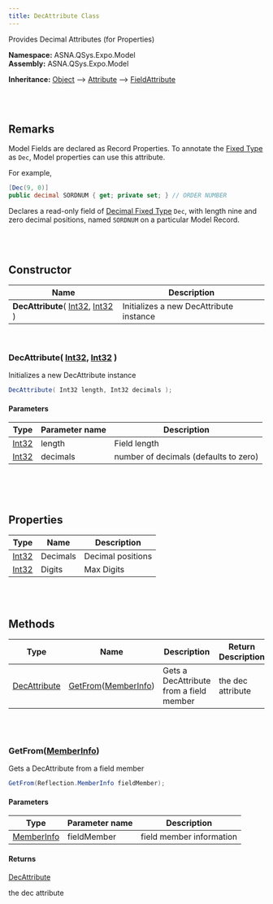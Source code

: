 ```yaml
---
title: DecAttribute Class
---
```


Provides Decimal Attributes (for Properties)

**Namespace:** ASNA.QSys.Expo.Model <br/>
**Assembly:** ASNA.QSys.Expo.Model

**Inheritance:** [Object](https://docs.microsoft.com/en-us/dotnet/api/system.object) --> [Attribute](https://docs.microsoft.com/en-us/dotnet/api/system.attribute) --> [FieldAttribute](/reference/asna-qsys-expo/expo-model/field-attribute.html)

<br>
<br>

## Remarks

Model Fields are declared as Record Properties. To annotate the [Fixed Type](https://asnaqsys.github.io/concepts/program-structure/qsys-fixed-types) as `Dec`, Model properties can use this attribute.

For example,

```cs
[Dec(9, 0)]
public decimal SORDNUM { get; private set; } // ORDER NUMBER
```

Declares a read-only field of [Decimal Fixed Type](https://asnaqsys.github.io/concepts/program-structure/qsys-fixedtypes) `Dec`, with length nine and zero decimal positions, named `SORDNUM` on a particular Model Record.

<br>
<br>

## Constructor

| Name |  Description 
| --- | --- 
| **DecAttribute**( [Int32](https://docs.microsoft.com/en-us/dotnet/api/system.int32), [Int32](https://docs.microsoft.com/en-us/dotnet/api/system.int32) ) | Initializes a new DecAttribute instance

<br>

### DecAttribute( [Int32](https://docs.microsoft.com/en-us/dotnet/api/system.int32), [Int32](https://docs.microsoft.com/en-us/dotnet/api/system.int32) )

Initializes a new DecAttribute instance

```cs
DecAttribute( Int32 length, Int32 decimals );
```

#### Parameters

| Type | Parameter name | Description
| --- | --- | ---
| [Int32](https://docs.microsoft.com/en-us/dotnet/api/system.int32) | length | Field length 
| [Int32](https://docs.microsoft.com/en-us/dotnet/api/system.int32) | decimals | number of decimals (defaults to zero) 

<br>


<br>
<br>

## Properties

| Type | Name | Description 
| --- | --- | ---  
| [Int32](https://docs.microsoft.com/en-us/dotnet/api/system.int32) | Decimals | Decimal positions
| [Int32](https://docs.microsoft.com/en-us/dotnet/api/system.int32) | Digits | Max Digits

<br>
<br>

## Methods

| Type | Name | Description | Return Description 
| --- | --- | --- | --- 
| [DecAttribute](/reference/asna-qsys-expo/expo-model/dec-attribute.html) | [GetFrom](#getfrommemberinfo)([MemberInfo]($$TODO-Reflection.MemberInfo.html)) | Gets a DecAttribute from a field member | the dec attribute

<br>
<br>

### GetFrom([MemberInfo]($$TODO-Reflection.MemberInfo.html))

Gets a DecAttribute from a field member

```cs
GetFrom(Reflection.MemberInfo fieldMember);
```

#### Parameters

| Type | Parameter name | Description
| --- | --- | ---
| [MemberInfo]($$TODO-Reflection.MemberInfo.html) | fieldMember | field member information 

#### Returns

[DecAttribute](/reference/asna-qsys-expo/expo-model/dec-attribute.html)

the dec attribute


<br>
<br>

